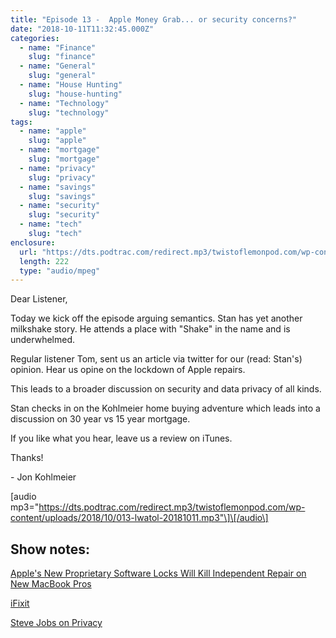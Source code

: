 ```yaml
---
title: "Episode 13 -  Apple Money Grab... or security concerns?"
date: "2018-10-11T11:32:45.000Z"
categories:
  - name: "Finance"
    slug: "finance"
  - name: "General"
    slug: "general"
  - name: "House Hunting"
    slug: "house-hunting"
  - name: "Technology"
    slug: "technology"
tags:
  - name: "apple"
    slug: "apple"
  - name: "mortgage"
    slug: "mortgage"
  - name: "privacy"
    slug: "privacy"
  - name: "savings"
    slug: "savings"
  - name: "security"
    slug: "security"
  - name: "tech"
    slug: "tech"
enclosure:
  url: "https://dts.podtrac.com/redirect.mp3/twistoflemonpod.com/wp-content/uploads/2018/10/013-lwatol-20181011.mp3"
  length: 222
  type: "audio/mpeg"
---
```


Dear Listener,

Today we kick off the episode arguing semantics. Stan has yet another milkshake story. He attends a place with "Shake" in the name and is underwhelmed.

Regular listener Tom, sent us an article via twitter for our (read: Stan's) opinion. Hear us opine on the lockdown of Apple repairs.

This leads to a broader discussion on security and data privacy of all kinds.

Stan checks in on the Kohlmeier home buying adventure which leads into a discussion on 30 year vs 15 year mortgage.

If you like what you hear, leave us a review on iTunes.

Thanks!

\- Jon Kohlmeier

\[audio mp3="https://dts.podtrac.com/redirect.mp3/twistoflemonpod.com/wp-content/uploads/2018/10/013-lwatol-20181011.mp3"\]\[/audio\]

## Show notes:

[Apple's New Proprietary Software Locks Will Kill Independent Repair on New MacBook Pros](https://motherboard.vice.com/en_us/article/yw9qk7/macbook-pro-software-locks-prevent-independent-repair)

[iFixit](https://www.ifixit.com)

[Steve Jobs on Privacy](https://youtu.be/39iKLwlUqBo)
